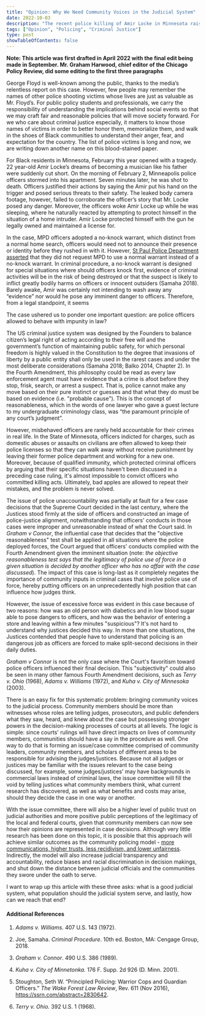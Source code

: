 ```yaml
---
title: "Opinion: Why We Need Community Voices in the Judicial System"
date: 2022-10-03
description: "The recent police killing of Amir Locke in Minnesota raised an alarm on how officers should use force: can officers break into one's home in a no-knock style without a probable cause supporting the imminent necessity of such action? As reflected in many SCOTUS cases, I am arguing there is a clear trend of lacking and ignoring community voices in the judicial system, which fosters unaccountable judicial policies that makes officers who committed crimes walk away without consequences."
tags: ["Opinion", "Policing", "Criminal Justice"]
type: post
showTableOfContents: false
---
```


<!--Opinion - Why we need community perspectives in policing-related legal dialogues.md -->

**Note: This article was first drafted in April 2022 with the final edit being made in September. Mr. Graham Harwood, chief editor of the Chicago Policy Review, did some editing to the first three paragraphs**


George Floyd is well-known among the public, thanks to the media’s relentless report on this case. However, few people may remember the names of other police shooting victims whose lives are just as valuable as Mr. Floyd’s. For public policy students and professionals, we carry the responsibility of understanding the implications behind social events so that we may craft fair and reasonable policies that will move society forward. For we who care about criminal justice especially, it matters to know those names of victims in order to better honor them, memorialize them, and walk in the shoes of Black communities to understand their anger, fear, and expectation for the country. The list of police victims is long and now, we are writing down another name on this blood-stained paper.   

For Black residents in Minnesota, February this year opened with a tragedy. 22 year-old Amir Locke’s dreams of becoming a musician like his father were suddenly cut short. On the morning of February 2, Minneapolis police officers stormed into his apartment. Seven minutes later, he was shot to death. Officers justified their actions by saying the Amir put his hand on the trigger and posed serious threats to their safety. The leaked body camera footage, however, failed to corroborate the officer’s story that Mr. Locke posed any danger. Moreover, the officers woke Amir Locke up while he was sleeping, where he naturally reacted by attempting to protect himself in the situation of a home intruder. Amir Locke protected himself with the gun he legally owned and maintained a license for. 

In the case, MPD officers adopted a no-knock warrant, which distinct from a normal home search, officers would need not to announce their presence or identity before they rushed in with it. However, [St Paul Police Department asserted](https://www.kare11.com/article/news/local/st-paul-police-did-not-request-a-no-knock-warrant-in-mpd-death-of-amir-locke/89-ec17a0dd-dc30-4553-a29f-b474bf37237f) that they did not request MPD to use a normal warrant instead of a no-knock warrant. In criminal procedure, a no-knock warrant is designed for special situations where should officers knock first, evidence of criminal activities will be in the risk of being destroyed or that the suspect is likely to inflict greatly bodily harms on officers or innocent outsiders (Samaha 2018). Barely awake, Amir was certainly not intending to wash away any “evidence” nor would he pose any imminent danger to officers. Therefore, from a legal standpoint, it seems 

The case ushered us to ponder one important question: are police officers allowed to behave with impunity in law?

The US criminal justice system was designed by the Founders to balance citizen’s legal right of acting according to their free will and the government’s function of maintaining public safety, for which personal freedom is highly valued in the Constitution to the degree that invasions of liberty by a public entity shall only be used in the rarest cases and under the most deliberate considerations (Samaha 2018; Balko 2014, Chapter 2). In the Fourth Amendment, this philosophy could be read as every law enforcement agent must have evidence that a crime is afoot before they stop, frisk, search, or arrest a suspect. That is, police cannot make any move based on their pure instinct or guesses and that what they do must be based on evidence (i.e. "probable cause"). This is the concept of reasonableness, which in the words of one lawyer who gave a guest lecture to my undergraduate criminology class, was “the paramount principle of any court’s judgment”.  

However, misbehaved officers are rarely held accountable for their crimes in real life. In the State of Minnesota, officers indicted for charges, such as domestic abuses or assaults on civilians are often allowed to keep their police licenses so that they can walk away without receive punishment by leaving their former police department and working for a new one. Moreover, because of qualified immunity, which protected criminal officers by arguing that their specific situations haven't been discussed in a preceding case ruling, it's almost impossible to convict officers who committed killing acts. Ultimately, bad apples are allowed to repeat their mistakes, and the problem is never solved.  

The issue of police unaccountability was partially at fault for a few case decisions that the Supreme Court decided in the last century, where the Justices stood firmly at the side of officers and constructed an image of police-justice alignment, notwithstanding that officers' conducts in those cases were improper and unreasonable instead of what the Court said. In *Graham v Connor*, the influential case that decides that the "objective reasonableness" test shall be applied in all situations where the police deployed forces, the Court argued that officers' conducts complied with the Fourth Amendment given the imminent situation (note: *the objective reasonableness test says that the legitimacy of police use of force in a given situation is decided by another officer who has no affair with the case discussed*). The impact of this case is long-last as it completely negates the importance of community inputs in criminal cases that involve police use of force, hereby putting officers on an unprecedentedly high position that can influence how judges think. 

However, the issue of excessive force was evident in this case because of two reasons: how was an old person with diabetics and in low blood sugar able to pose dangers to officers, and how was the behavior of entering a store and leaving within a few minutes "suspicious"? It's not hard to understand why justices decided this way. In more than one situations, the Justices contended that people have to understand that policing is an dangerous job as officers are forced to make split-second decisions in their daily duties.           

*Graham v Connor* is not the only case where the Court's favoritism toward police officers influenced their final decision. This "subjectivity" could also be seen in many other famous Fourth Amendment decisions, such as *Terry v. Ohio* (1968), *Adams v. Williams* (1972), and *Kuha v. City of Minnesoka* (2003).  

There is an easy fix for this systematic problem: bringing community voices to the judicial process. Community members should be more than witnesses whose roles are telling judges, prosecutors, and public defenders what they saw, heard, and knew about the case but possessing stronger powers in the decision-making processes of courts at all levels. The logic is simple: since courts' rulings will have direct impacts on lives of community members, communities should have a say in the procedure as well. One way to do that is forming an issue/case committee comprised of community leaders, community members, and scholars of different areas to be responsible for advising the judges/justices. Because not all judges or justices may be familiar with the issues relevant to the case being discussed, for example, some judges/justices' may have backgrounds in commercial laws instead of criminal laws, the issue committee will fill the void by telling justices what community members think, what current research has discovered, as well as what benefits and costs may arise, should they decide the case in one way or another. 

With the issue committee, there will also be a higher level of public trust on judicial authorities and more positive public perceptions of the legitimacy of the local and federal courts, given that community members can now see how their opinions are represented in case decisions. Although very little research has been done on this topic, it is possible that this approach will achieve similar outcomes as the community policing model - [more communications, higher trusts, less recidivism, and lower unfairness](https://www.urban.org/sites/default/files/publication/100705/learning_to_build_police-community_trust_3.pdf). Indirectly, the model will also increase judicial transparency and accountability, reduce biases and racial discrimination in decision makings, and shut down the distance between judicial officials and the communities they swore under the oath to serve.         

I want to wrap up this article with these three asks: what is a good judicial system, what population should the judicial system serve, and lastly, how can we reach that end?


#### Additional References

<!--R markdown will auto-number the list from 1 regardless of the leading number --> 

1. *Adams v. Williams*. 407 U.S. 143 (1972).

1. Joe, Samaha. *Criminal Procedure*. 10th ed. Boston, MA: Cengage Group, 2018.

3. *Graham v. Connor*. 490 U.S. 386 (1989). 

3. *Kuha v. City of Minnetonka.* 176 F. Supp. 2d 926 (D. Minn. 2001).

4. Stoughton, Seth W. “Principled Policing: Warrior Cops and Guardian Officers.” *The Wake Forest Law Review*, Rev. 611 (Nov 2016), https://ssrn.com/abstract=2830642.

4. *Terry v. Ohio.* 392 U.S. 1 (1968).





